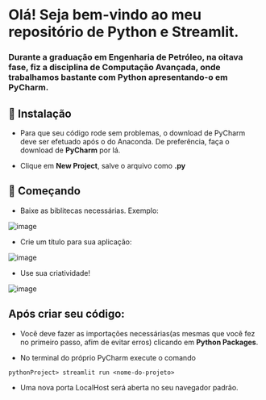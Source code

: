 # Olá! Seja bem-vindo ao meu repositório de Python e Streamlit. 
### Durante a graduação em Engenharia de Petróleo, na oitava fase, fiz a disciplina de Computação Avançada, onde trabalhamos bastante com Python apresentando-o em PyCharm.

## 🔧 Instalação
- Para que seu código rode sem problemas, o download de PyCharm deve ser efetuado após o do Anaconda. De preferência, faça o download de **PyCharm** por lá.

- Clique em **New Project**, salve o arquivo como **.py**

## 🚀 Começando
- Baixe as biblitecas necessárias. Exemplo:

![image](https://user-images.githubusercontent.com/52144604/187575287-610fda5d-0fa2-4091-9c88-7b482d6a9f25.png)

- Crie um título para sua aplicação:

![image](https://user-images.githubusercontent.com/52144604/187575721-caa3bcf8-1643-4097-a236-48420ee52208.png)

- Use sua criatividade!

![image](https://user-images.githubusercontent.com/52144604/187575799-17b4c8cb-3a05-4599-88bc-7f5a29234ce4.png)

## Após criar seu código:

* Você deve fazer as importações necessárias(as mesmas que você fez no primeiro passo, afim de evitar erros) clicando em **Python Packages**.

* No terminal do próprio PyCharm execute o comando 

```
pythonProject> streamlit run <nome-do-projeto>
```

* Uma nova porta LocalHost será aberta no seu navegador padrão.


